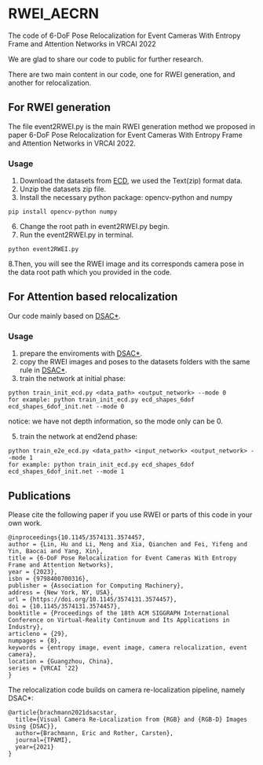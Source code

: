 # RWEI_AECRN
The code of 6-DoF Pose Relocalization for Event Cameras With Entropy Frame and Attention Networks in VRCAI 2022

We are glad to share our code to public for further research. 

There are two main content in our code, one for RWEI generation, and another for relocalization.

## For RWEI generation
The file event2RWEI.py is the main RWEI generation method we proposed in paper 6-DoF Pose Relocalization for Event Cameras With Entropy Frame and Attention Networks in VRCAI 2022.

### Usage
1. Download the datasets from [ECD](https://rpg.ifi.uzh.ch/davis_data.html), we used the Text(zip) format data.   
2. Unzip the datasets zip file.  
4. Install the necessary python package: opencv-python and numpy    
```
pip install opencv-python numpy
```
6. Change the root path in event2RWEI.py begin.    
7. Run the event2RWEI.py in terminal.    
```
python event2RWEI.py  
```
8.Then, you will see the RWEI image and its corresponds camera pose in the data root path which you provided in the code.  

## For Attention based relocalization  
Our code mainly based on [DSAC*](https://github.com/vislearn/dsacstar).  

### Usage
1. prepare the enviroments with [DSAC*](https://github.com/vislearn/dsacstar).  
2. copy the RWEI images and poses to the datasets folders with the same rule in [DSAC*](https://github.com/vislearn/dsacstar).  
3. train the network at initial phase:  
```
python train_init_ecd.py <data_path> <output_network> --mode 0  
for example: python train_init_ecd.py ecd_shapes_6dof ecd_shapes_6dof_init.net --mode 0  
```
notice: we have not depth information, so the mode only can be 0.  

5. train the network at end2end phase:  
```
python train_e2e_ecd.py <data_path> <input_network> <output_network> --mode 1  
for example: python train_init_ecd.py ecd_shapes_6dof ecd_shapes_6dof_init.net --mode 1  
```

## Publications
Please cite the following paper if you use RWEI or parts of this code in your own work.
```
@inproceedings{10.1145/3574131.3574457,
author = {Lin, Hu and Li, Meng and Xia, Qianchen and Fei, Yifeng and Yin, Baocai and Yang, Xin},
title = {6-DoF Pose Relocalization for Event Cameras With Entropy Frame and Attention Networks},
year = {2023},
isbn = {9798400700316},
publisher = {Association for Computing Machinery},
address = {New York, NY, USA},
url = {https://doi.org/10.1145/3574131.3574457},
doi = {10.1145/3574131.3574457},
booktitle = {Proceedings of the 18th ACM SIGGRAPH International Conference on Virtual-Reality Continuum and Its Applications in Industry},
articleno = {29},
numpages = {8},
keywords = {entropy image, event image, camera relocalization, event camera},
location = {Guangzhou, China},
series = {VRCAI '22}
}
```
The relocalization code builds on camera re-localization pipeline, namely DSAC*:

```
@article{brachmann2021dsacstar,
  title={Visual Camera Re-Localization from {RGB} and {RGB-D} Images Using {DSAC}},
  author={Brachmann, Eric and Rother, Carsten},
  journal={TPAMI},
  year={2021}
}
```



